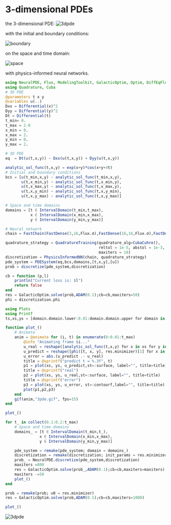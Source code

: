 # 3-dimensional PDEs

the 3-dimensional PDE:
![3dpde](https://user-images.githubusercontent.com/12683885/90976452-d2c74400-e545-11ea-8361-288603d9ddbc.png)

with the initial and boundary conditions:

![boundary](https://user-images.githubusercontent.com/12683885/91332936-8c881400-e7d5-11ea-991a-39c9d61d4f24.png)

on the space and time domain:

![space](https://user-images.githubusercontent.com/12683885/90976622-3605a600-e547-11ea-837e-92330769f5ee.png)

with physics-informed neural networks.

```julia
using NeuralPDE, Flux, ModelingToolkit, GalacticOptim, Optim, DiffEqFlux
using Quadrature, Cuba
# 3D PDE
@parameters t x y
@variables u(..)
Dxx = Differential(x)^2
Dyy = Differential(y)^2
Dt = Differential(t)
t_min= 0.
t_max = 2.0
x_min = 0.
x_max = 2.
y_min = 0.
y_max = 2.

# 3D PDE
eq  = Dt(u(t,x,y)) ~ Dxx(u(t,x,y)) + Dyy(u(t,x,y))

analytic_sol_func(t,x,y) = exp(x+y)*cos(x+y+4t)
# Initial and boundary conditions
bcs = [u(t_min,x,y) ~ analytic_sol_func(t_min,x,y),
       u(t,x_min,y) ~ analytic_sol_func(t,x_min,y),
       u(t,x_max,y) ~ analytic_sol_func(t,x_max,y),
       u(t,x,y_min) ~ analytic_sol_func(t,x,y_min),
       u(t,x,y_max) ~ analytic_sol_func(t,x,y_max)]

# Space and time domains
domains = [t ∈ IntervalDomain(t_min,t_max),
           x ∈ IntervalDomain(x_min,x_max),
           y ∈ IntervalDomain(y_min,y_max)]

# Neural network
chain = FastChain(FastDense(3,16,Flux.σ),FastDense(16,16,Flux.σ),FastDense(16,1))

quadrature_strategy = QuadratureTraining(quadrature_alg=CubaCuhre(),
                                         reltol = 1e-5, abstol = 1e-3,
                                         maxiters = 10)
discretization = PhysicsInformedNN(chain, quadrature_strategy)
pde_system = PDESystem(eq,bcs,domains,[t,x,y],[u])
prob = discretize(pde_system,discretization)

cb = function (p,l)
    println("Current loss is: $l")
    return false
end  
res = GalacticOptim.solve(prob,ADAM(0.1);cb=cb,maxiters=50)
phi = discretization.phi

using Plots
using Printf
ts,xs,ys = [domain.domain.lower:0.01:domain.domain.upper for domain in domains]

function plot_()
    # Animate
    anim = @animate for (i, t) in enumerate(0:0.01:t_max)
        @info "Animating frame $i..."
        u_real = reshape([analytic_sol_func(t,x,y) for x in xs for y in ys], (length(xs),length(ys)))
        u_predict = reshape([phi([t, x, y], res.minimizer)[1] for x in xs for y in ys], length(xs), length(ys))
        u_error = abs.(u_predict .- u_real)
        title = @sprintf("predict t = %.3f", t)
        p1 = plot(xs, ys, u_predict,st=:surface, label="", title=title)
        title = @sprintf("real")
        p2 = plot(xs, ys, u_real,st=:surface, label="", title=title)
        title = @sprintf("error")
        p3 = plot(xs, ys, u_error, st=:contourf,label="", title=title)
        plot(p1,p2,p3)
    end
    gif(anim,"3pde.gif", fps=15)
end

plot_()

for t_ in collect(0.1:0.2:t_max)
    # Space and time domains
    domains_ = [t ∈ IntervalDomain(t_min,t_),
               x ∈ IntervalDomain(x_min,x_max),
               y ∈ IntervalDomain(y_min,y_max)]

    pde_system = remake(pde_system; domain = domains_)
    discretization = remake(discretization; init_params = res.minimizer)
    prob_ = NeuralPDE.discretize(pde_system,discretization)
    maxiters =800
    res = GalacticOptim.solve(prob_,ADAM(0.1);cb=cb,maxiters=maxiters)
    maxiters -=50
    plot_()
end

prob = remake(prob; u0 = res.minimizer)
res = GalacticOptim.solve(prob,ADAM(0.1);cb=cb,maxiters=1000)

plot_()
```

![3dpde](https://github.com/SciML/NeuralPDE.jl/tree/master/docs/src/figures/3pde.gif)
